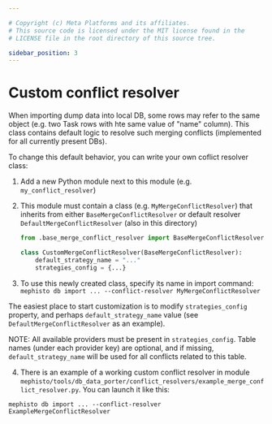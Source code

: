 ```yaml
---

# Copyright (c) Meta Platforms and its affiliates.
# This source code is licensed under the MIT license found in the
# LICENSE file in the root directory of this source tree.

sidebar_position: 3
---
```


# Custom conflict resolver

When importing dump data into local DB, some rows may refer to the same object
(e.g. two Task rows with hte same value of "name" column). This class contains default logic
to resolve such merging conflicts (implemented for all currently present DBs).

To change this default behavior, you can write your own coflict resolver class:
1. Add a new Python module next to this module (e.g. `my_conflict_resolver`)

2. This module must contain a class (e.g. `MyMergeConflictResolver`)
    that inherits from either `BaseMergeConflictResolver`
    or default resolver `DefaultMergeConflictResolver` (also in this directory)
    ```python
    from .base_merge_conflict_resolver import BaseMergeConflictResolver

    class CustomMergeConflictResolver(BaseMergeConflictResolver):
        default_strategy_name = "..."
        strategies_config = {...}
    ```

3. To use this newly created class, specify its name in import command:
    `mephisto db import ... --conflict-resolver MyMergeConflictResolver`

The easiest place to start customization is to modify `strategies_config` property,
and perhaps `default_strategy_name` value (see `DefaultMergeConflictResolver` as an example).

NOTE: All available providers must be present in `strategies_config`.
Table names (under each provider key) are optional, and if missing, `default_strategy_name`
will be used for all conflicts related to this table.

4. There is an example of a working custom conflict resolver in module `mephisto/tools/db_data_porter/conflict_resolvers/example_merge_conflict_resolver.py`. You can launch it like this:

`mephisto db import ... --conflict-resolver ExampleMergeConflictResolver`
